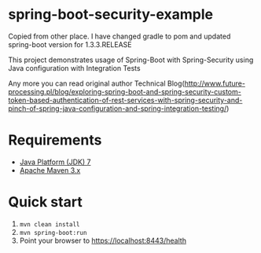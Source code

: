 spring-boot-security-example
============================

Copied from other place. I have changed gradle to pom and updated spring-boot version for 1.3.3.RELEASE

This project demonstrates usage of Spring-Boot with Spring-Security using Java configuration with Integration Tests

Any more you can read original author Technical Blog(http://www.future-processing.pl/blog/exploring-spring-boot-and-spring-security-custom-token-based-authentication-of-rest-services-with-spring-security-and-pinch-of-spring-java-configuration-and-spring-integration-testing/)

Requirements
============================
* [Java Platform (JDK) 7](http://www.oracle.com/technetwork/java/javase/downloads/index.html)
* [Apache Maven 3.x](http://maven.apache.org/)

Quick start
============================
1. `mvn clean install`
2. `mvn spring-boot:run`
3. Point your browser to [https://localhost:8443/health](https://localhost:8443/health)
